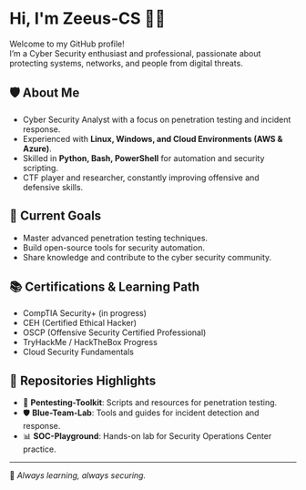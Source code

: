 # Hi, I'm Zeeus-CS 👾🔐

Welcome to my GitHub profile!  
I’m a Cyber Security enthusiast and professional, passionate about protecting systems, networks, and people from digital threats.  

## 🛡️ About Me
- Cyber Security Analyst with a focus on penetration testing and incident response.  
- Experienced with **Linux, Windows, and Cloud Environments (AWS & Azure)**.  
- Skilled in **Python, Bash, PowerShell** for automation and security scripting.  
- CTF player and researcher, constantly improving offensive and defensive skills.  

## 🎯 Current Goals
- Master advanced penetration testing techniques.  
- Build open-source tools for security automation.  
- Share knowledge and contribute to the cyber security community.  

## 📚 Certifications & Learning Path
- CompTIA Security+ (in progress)  
- CEH (Certified Ethical Hacker)  
- OSCP (Offensive Security Certified Professional)  
- TryHackMe / HackTheBox Progress  
- Cloud Security Fundamentals  

## 📂 Repositories Highlights
- 🔑 **Pentesting-Toolkit**: Scripts and resources for penetration testing.  
- 🛡️ **Blue-Team-Lab**: Tools and guides for incident detection and response.  
- 📊 **SOC-Playground**: Hands-on lab for Security Operations Center practice.  

---

🚀 *Always learning, always securing.*  
